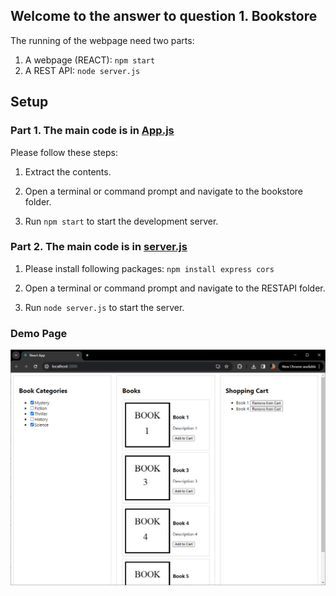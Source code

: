 ## Welcome to the answer to question 1. Bookstore

The running of the webpage need two parts: 
1. A webpage (REACT): `npm start`
2. A REST API: `node server.js`

## Setup
### Part 1. The main code is in [App.js](bookstore/src/App.js)

Please follow these steps:

1. Extract the contents.

2. Open a terminal or command prompt and navigate to the bookstore folder.

3. Run `npm start` to start the development server.


### Part 2. The main code is in [server.js](RESTAPI/server.js)

1. Please install following packages:
`npm install express cors`

2. Open a terminal or command prompt and navigate to the RESTAPI folder.

3. Run `node server.js` to start the server.

### Demo Page

![Demo](bookstore/public/demopage.png)
